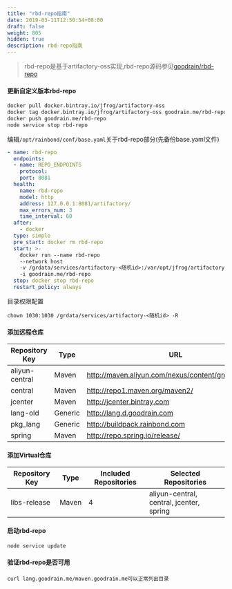 ```yaml
---
title: "rbd-repo指南"
date: 2019-03-11T12:50:54+08:00
draft: false
weight: 805
hidden: true
description: rbd-repo指南
---
```


> rbd-repo是基于artifactory-oss实现,rbd-repo源码参见[goodrain/rbd-repo](https://github.com/goodrain/rbd-repo)

#### 更新自定义版本rbd-repo

```bash
docker pull docker.bintray.io/jfrog/artifactory-oss
docker tag docker.bintray.io/jfrog/artifactory-oss goodrain.me/rbd-repo
docker push goodrain.me/rbd-repo
node service stop rbd-repo
```

编辑`/opt/rainbond/conf/base.yaml`关于rbd-repo部分(先备份base.yaml文件)

```yaml
- name: rbd-repo
  endpoints:
  - name: REPO_ENDPOINTS
    protocol:
    port: 8081
  health:
    name: rbd-repo
    model: http
    address: 127.0.0.1:8081/artifactory/
    max_errors_num: 3
    time_interval: 60
  after:
    - docker
  type: simple
  pre_start: docker rm rbd-repo
  start: >-
    docker run --name rbd-repo
    --network host
    -v /grdata/services/artifactory-<随机id>:/var/opt/jfrog/artifactory
    -i goodrain.me/rbd-repo
  stop: docker stop rbd-repo
  restart_policy: always
```

目录权限配置 

```
chown 1030:1030 /grdata/services/artifactory-<随机id> -R
```

#### 添加远程仓库

|Repository Key|Type|URL|
|--------|------------|------------|
|aliyun-central|Maven|http://maven.aliyun.com/nexus/content/groups/public/|
|central|Maven|http://repo1.maven.org/maven2/|
|jcenter|Maven|http://jcenter.bintray.com|
|lang-old|Generic|http://lang.d.goodrain.com|
|pkg_lang|Generic|http://buildpack.rainbond.com|
|spring|Maven|http://repo.spring.io/release/|

#### 添加Virtual仓库

|Repository Key|Type|Included Repositories|Selected Repositories|
|--------|------------|------------|------------|
|libs-release|Maven|4 | aliyun-central, central, jcenter, spring|


#### 启动rbd-repo

```bash
node service update
```

#### 验证rbd-repo是否可用

```
curl lang.goodrain.me/maven.goodrain.me可以正常列出目录
```